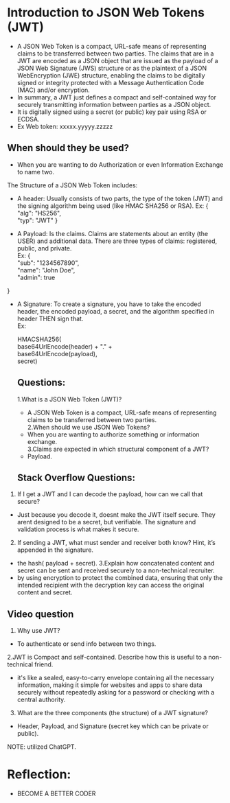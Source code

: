 # Introduction to JSON Web Tokens (JWT)  
- A JSON Web Token is  a compact, URL-safe means of representing claims to be transferred between two parties. The claims that are in a JWT are encoded as a JSON object that are issued as the payload of a JSON Web Signature (JWS) structure or as the plaintext of a JSON WebEncryption (JWE) structure, enabling the claims to be digitally signed or integrity protected with a Message Authentication Code (MAC) and/or encryption.
- In summary, a JWT just defines a compact and self-contained way for securely transmitting information between parties as a JSON object.
- It is digitally signed using a secret (or public) key pair using RSA or ECDSA.
- Ex Web token: xxxxx.yyyyy.zzzzz   

  
## When should they be used?  
- When you are wanting to do Authorization or even Information Exchange to name two.

The Structure of a JSON Web Token includes:  
- A header: Usually consists of two parts, the type of the token (JWT) and the signing algorithm being used (like HMAC SHA256 or RSA).
  Ex:
  {  
  "alg": "HS256",  
  "typ": "JWT"
  }
  
- A Payload: Is the claims. Claims are statements about an entity (the USER) and additional data. There are three types of claims: registered, public, and private.  
  Ex:
  {  
  "sub": "1234567890",  
  "name": "John Doe",  
  "admin": true  

}    
- A Signature: To create a signature, you have to take the encoded header, the encoded payload, a secret, and the algorithm specified in header THEN sign that.  
  Ex:

  HMACSHA256(  
  base64UrlEncode(header) + "." +  
  base64UrlEncode(payload),  
  secret)

  ## Questions:

  1.What is a JSON Web Token (JWT)?
  - A JSON Web Token is  a compact, URL-safe means of representing claims to be transferred between two parties.  
  2.When should we use JSON Web Tokens?
  - When you are wanting to authorize something or information exchange.  
  3.Claims are expected in which structural component of a JWT?
  - Payload.
 

  ## Stack Overflow Questions:

1. If I get a JWT and I can decode the payload, how can we call that secure?
- Just because you decode it, doesnt make the JWT itself secure. They arent designed to be a secret, but verifiable. The signature and validation process is what makes it secure.
2. If sending a JWT, what must sender and receiver both know? Hint, it’s appended in the signature.
- the hash( payload + secret).
3.Explain how concatenated content and secret can be sent and received securely to a non-technical recruiter.
- by using encryption to protect the combined data, ensuring that only the intended recipient with the decryption key can access the original content and secret.

## Video question  

1. Why use JWT?
- To authenticate or send info between two things.
  
2.JWT is Compact and self-contained. Describe how this is useful to a non-technical friend.  
-  it's like a sealed, easy-to-carry envelope containing all the necessary information, making it simple for websites and apps to share data securely without repeatedly asking for a password or checking with a central authority.
  
3. What are the three components (the structure) of a JWT signature?
- Header, Payload, and Signature (secret key which can be private or public).

NOTE: utilized ChatGPT.  


# Reflection:  

- BECOME A BETTER CODER








  


